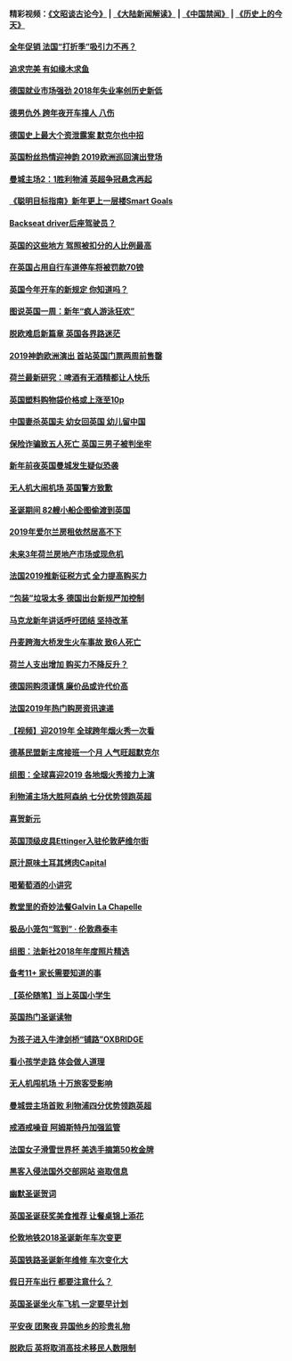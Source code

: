 #### 精彩视频：[《文昭谈古论今》](https://github.com/gfw-breaker/wenzhao/blob/master/README.md?t=01090331) | [《大陆新闻解读》](https://github.com/gfw-breaker/ntdtv-comedy/blob/master/README.md?t=01090331) | [《中国禁闻》](https://github.com/gfw-breaker/ntdtv-news/blob/master/README.md?t=01090331) | [《历史上的今天》](https://github.com/gfw-breaker/today-in-history/blob/master/README.md?t=01090331) 

#### [全年促销 法国“打折季”吸引力不再？](../pages/nsc974/n10961553.md?t=01090331) 

#### [追求完美 有如缘木求鱼](../pages/nsc974/n10962255.md?t=01090331) 

#### [德国就业市场强劲 2018年失业率创历史新低](../pages/nsc974/n10961491.md?t=01090331) 

#### [德男仇外 跨年夜开车撞人 八伤](../pages/nsc974/n10961367.md?t=01090331) 

#### [德国史上最大个资泄露案 默克尔也中招](../pages/nsc974/n10960100.md?t=01090331) 

#### [英国粉丝热情迎神韵 2019欧洲巡回演出登场](../pages/nsc974/n10958683.md?t=01090331) 

#### [曼城主场2：1胜利物浦 英超争冠悬念再起](../pages/nsc974/n10954843.md?t=01090331) 

#### [《聪明目标指南》新年更上一层楼Smart Goals](../pages/nsc974/n10954583.md?t=01090331) 

#### [Backseat driver后座驾驶员？](../pages/nsc974/n10954192.md?t=01090331) 

#### [英国的这些地方 驾照被扣分的人比例最高](../pages/nsc974/n10954152.md?t=01090331) 

#### [在英国占用自行车道停车将被罚款70镑](../pages/nsc974/n10954142.md?t=01090331) 

#### [英国今年开车的新规定 你知道吗？](../pages/nsc974/n10953267.md?t=01090331) 

#### [图说英国一周：新年“疯人游泳狂欢”](../pages/nsc974/n10953234.md?t=01090331) 

#### [脱欧难启新篇章 英国各界路迷茫](../pages/nsc974/n10951727.md?t=01090331) 

#### [2019神韵欧洲演出 首站英国门票两周前售罄](../pages/nsc974/n10951678.md?t=01090331) 

#### [荷兰最新研究：啤酒有无酒精都让人快乐](../pages/nsc974/n10950834.md?t=01090331) 

#### [英国塑料购物袋价格或上涨至10p](../pages/nsc974/n10951770.md?t=01090331) 

#### [中国妻杀英国夫 幼女回英国 幼儿留中国](../pages/nsc974/n10951754.md?t=01090331) 

#### [保险诈骗致五人死亡 英国三男子被判坐牢](../pages/nsc974/n10951747.md?t=01090331) 

#### [新年前夜英国曼城发生疑似恐袭](../pages/nsc974/n10951741.md?t=01090331) 

#### [无人机大闹机场 英国警方致歉](../pages/nsc974/n10951733.md?t=01090331) 

#### [圣诞期间 82艘小船企图偷渡到英国](../pages/nsc974/n10951711.md?t=01090331) 

#### [2019年爱尔兰房租依然居高不下](../pages/nsc974/n10950906.md?t=01090331) 

#### [未来3年荷兰房地产市场或现危机](../pages/nsc974/n10950888.md?t=01090331) 

#### [法国2019推新征税方式 全力提高购买力](../pages/nsc974/n10946987.md?t=01090331) 

#### [“包装”垃圾太多 德国出台新规严加控制](../pages/nsc974/n10948358.md?t=01090331) 

#### [马克龙新年讲话呼吁团结 坚持改革](../pages/nsc974/n10947012.md?t=01090331) 

#### [丹麦跨海大桥发生火车事故 致6人死亡](../pages/nsc974/n10948353.md?t=01090331) 

#### [荷兰人支出增加 购买力不降反升？](../pages/nsc974/n10948390.md?t=01090331) 

#### [德国网购须谨慎 廉价品或许代价高](../pages/nsc974/n10948233.md?t=01090331) 

#### [法国2019年热门购房资讯速递](../pages/nsc974/n10947033.md?t=01090331) 

#### [【视频】迎2019年 全球跨年烟火秀一次看](../pages/nsc974/n10946627.md?t=01090331) 

#### [德基民盟新主席接班一个月 人气旺超默克尔](../pages/nsc974/n10946634.md?t=01090331) 

#### [组图：全球喜迎2019 各地烟火秀接力上演](../pages/nsc974/n10945584.md?t=01090331) 

#### [利物浦主场大胜阿森纳 七分优势领跑英超](../pages/nsc974/n10945421.md?t=01090331) 

#### [喜贺新元](../pages/nsc974/n10936605.md?t=01090331) 

#### [英国顶级皮具Ettinger入驻伦敦萨维尔街](../pages/nsc974/n10936595.md?t=01090331) 

#### [原汁原味土耳其烤肉Capital](../pages/nsc974/n10936573.md?t=01090331) 

#### [喝葡萄酒的小讲究](../pages/nsc974/n10936535.md?t=01090331) 

#### [教堂里的奇妙法餐Galvin La Chapelle](../pages/nsc974/n10935913.md?t=01090331) 

#### [极品小笼包“驾到” · 伦敦鼎泰丰](../pages/nsc974/n10935791.md?t=01090331) 

#### [组图：法新社2018年年度照片精选](../pages/nsc974/n10935213.md?t=01090331) 

#### [备考11+ 家长需要知道的事](../pages/nsc974/n10934312.md?t=01090331) 

#### [【英伦随笔】当上英国小学生](../pages/nsc974/n10934305.md?t=01090331) 

#### [英国热门圣诞读物](../pages/nsc974/n10934285.md?t=01090331) 

#### [为孩子进入牛津剑桥“铺路”OXBRIDGE](../pages/nsc974/n10934233.md?t=01090331) 

#### [看小孩学走路 体会做人道理](../pages/nsc974/n10934169.md?t=01090331) 

#### [无人机闯机场  十万旅客受影响](../pages/nsc974/n10934028.md?t=01090331) 

#### [曼城尝主场首败 利物浦四分优势领跑英超](../pages/nsc974/n10932818.md?t=01090331) 

#### [戒酒戒噪音 阿姆斯特丹加强监管](../pages/nsc974/n10928070.md?t=01090331) 

#### [法国女子滑雪世界杯 美选手摘第50枚金牌](../pages/nsc974/n10927351.md?t=01090331) 

#### [黑客入侵法国外交部网站 盗取信息](../pages/nsc974/n10927269.md?t=01090331) 

#### [幽默圣诞贺词](../pages/nsc974/n10926672.md?t=01090331) 

#### [英国圣诞获奖美食推荐 让餐桌锦上添花](../pages/nsc974/n10926641.md?t=01090331) 

#### [伦敦地铁2018圣诞新年车次变更](../pages/nsc974/n10926629.md?t=01090331) 

#### [英国铁路圣诞新年维修 车次变化大](../pages/nsc974/n10926618.md?t=01090331) 

#### [假日开车出行 都要注意什么？](../pages/nsc974/n10926610.md?t=01090331) 

#### [英国圣诞坐火车飞机 一定要早计划](../pages/nsc974/n10926599.md?t=01090331) 

#### [平安夜 团聚夜 异国他乡的珍贵礼物](../pages/nsc974/n10925634.md?t=01090331) 

#### [脱欧后 英将取消高技术移民人数限制](../pages/nsc974/n10924981.md?t=01090331) 

